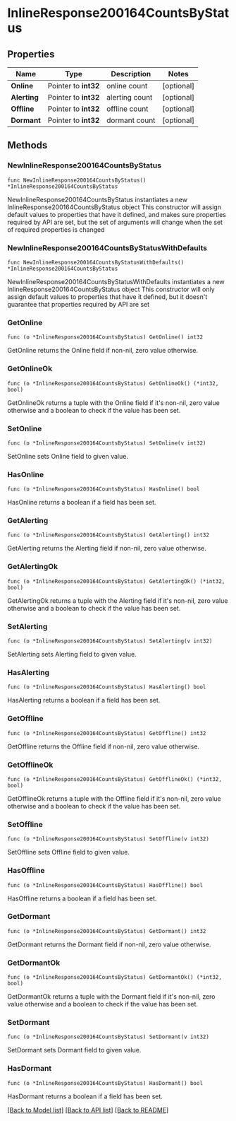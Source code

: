 # InlineResponse200164CountsByStatus

## Properties

Name | Type | Description | Notes
------------ | ------------- | ------------- | -------------
**Online** | Pointer to **int32** | online count | [optional] 
**Alerting** | Pointer to **int32** | alerting count | [optional] 
**Offline** | Pointer to **int32** | offline count | [optional] 
**Dormant** | Pointer to **int32** | dormant count | [optional] 

## Methods

### NewInlineResponse200164CountsByStatus

`func NewInlineResponse200164CountsByStatus() *InlineResponse200164CountsByStatus`

NewInlineResponse200164CountsByStatus instantiates a new InlineResponse200164CountsByStatus object
This constructor will assign default values to properties that have it defined,
and makes sure properties required by API are set, but the set of arguments
will change when the set of required properties is changed

### NewInlineResponse200164CountsByStatusWithDefaults

`func NewInlineResponse200164CountsByStatusWithDefaults() *InlineResponse200164CountsByStatus`

NewInlineResponse200164CountsByStatusWithDefaults instantiates a new InlineResponse200164CountsByStatus object
This constructor will only assign default values to properties that have it defined,
but it doesn't guarantee that properties required by API are set

### GetOnline

`func (o *InlineResponse200164CountsByStatus) GetOnline() int32`

GetOnline returns the Online field if non-nil, zero value otherwise.

### GetOnlineOk

`func (o *InlineResponse200164CountsByStatus) GetOnlineOk() (*int32, bool)`

GetOnlineOk returns a tuple with the Online field if it's non-nil, zero value otherwise
and a boolean to check if the value has been set.

### SetOnline

`func (o *InlineResponse200164CountsByStatus) SetOnline(v int32)`

SetOnline sets Online field to given value.

### HasOnline

`func (o *InlineResponse200164CountsByStatus) HasOnline() bool`

HasOnline returns a boolean if a field has been set.

### GetAlerting

`func (o *InlineResponse200164CountsByStatus) GetAlerting() int32`

GetAlerting returns the Alerting field if non-nil, zero value otherwise.

### GetAlertingOk

`func (o *InlineResponse200164CountsByStatus) GetAlertingOk() (*int32, bool)`

GetAlertingOk returns a tuple with the Alerting field if it's non-nil, zero value otherwise
and a boolean to check if the value has been set.

### SetAlerting

`func (o *InlineResponse200164CountsByStatus) SetAlerting(v int32)`

SetAlerting sets Alerting field to given value.

### HasAlerting

`func (o *InlineResponse200164CountsByStatus) HasAlerting() bool`

HasAlerting returns a boolean if a field has been set.

### GetOffline

`func (o *InlineResponse200164CountsByStatus) GetOffline() int32`

GetOffline returns the Offline field if non-nil, zero value otherwise.

### GetOfflineOk

`func (o *InlineResponse200164CountsByStatus) GetOfflineOk() (*int32, bool)`

GetOfflineOk returns a tuple with the Offline field if it's non-nil, zero value otherwise
and a boolean to check if the value has been set.

### SetOffline

`func (o *InlineResponse200164CountsByStatus) SetOffline(v int32)`

SetOffline sets Offline field to given value.

### HasOffline

`func (o *InlineResponse200164CountsByStatus) HasOffline() bool`

HasOffline returns a boolean if a field has been set.

### GetDormant

`func (o *InlineResponse200164CountsByStatus) GetDormant() int32`

GetDormant returns the Dormant field if non-nil, zero value otherwise.

### GetDormantOk

`func (o *InlineResponse200164CountsByStatus) GetDormantOk() (*int32, bool)`

GetDormantOk returns a tuple with the Dormant field if it's non-nil, zero value otherwise
and a boolean to check if the value has been set.

### SetDormant

`func (o *InlineResponse200164CountsByStatus) SetDormant(v int32)`

SetDormant sets Dormant field to given value.

### HasDormant

`func (o *InlineResponse200164CountsByStatus) HasDormant() bool`

HasDormant returns a boolean if a field has been set.


[[Back to Model list]](../README.md#documentation-for-models) [[Back to API list]](../README.md#documentation-for-api-endpoints) [[Back to README]](../README.md)



